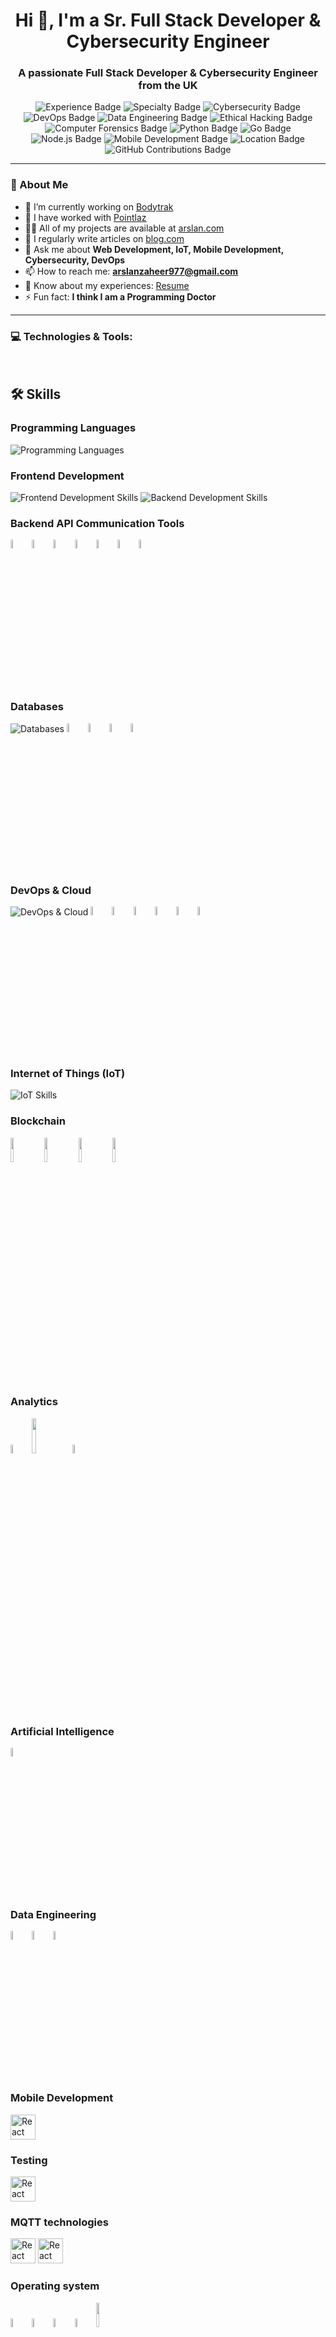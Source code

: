 <h1 align="center">Hi 👋, I'm a Sr. Full Stack Developer & Cybersecurity Engineer</h1>
<h3 align="center">A passionate Full Stack Developer & Cybersecurity Engineer from the UK</h3>

<p align="center">
  <img src="https://img.shields.io/badge/Experience-9%2B%20years-blue" alt="Experience Badge" />
  <img src="https://img.shields.io/badge/Specialty-Full%20Stack%20Development-brightgreen" alt="Specialty Badge" />
  <img src="https://img.shields.io/badge/Specialty-Cybersecurity-red" alt="Cybersecurity Badge" />
  <img src="https://img.shields.io/badge/Specialty-DevOps-informational" alt="DevOps Badge" />
  <img src="https://img.shields.io/badge/Specialty-Data%20Engineering-orange" alt="Data Engineering Badge" />
  <img src="https://img.shields.io/badge/Specialty-Ethical%20Hacking-red" alt="Ethical Hacking Badge" />
  <img src="https://img.shields.io/badge/Specialty-Computer%20Forensics-lightgrey" alt="Computer Forensics Badge" />
  <img src="https://img.shields.io/badge/Specialty-Python-blue" alt="Python Badge" />
  <img src="https://img.shields.io/badge/Specialty-Go-green" alt="Go Badge" />
  <img src="https://img.shields.io/badge/Specialty-Node.js-green" alt="Node.js Badge" />
  <img src="https://img.shields.io/badge/Specialty-Mobile%20Development-purple" alt="Mobile Development Badge" />
  <img src="https://img.shields.io/badge/Location-London,%20UK-yellow" alt="Location Badge" />
  <img src="https://img.shields.io/badge/GitHub-Contributions%2010k%2B-brightgreen" alt="GitHub Contributions Badge" />
</p>

---


### 🌟 About Me

- 🔭 I’m currently working on [Bodytrak](https://bodytrak.co/)
- 👯 I have worked with [Pointlaz](https://www.pointlaz.com/en)
- 👨‍💻 All of my projects are available at [arslan.com](https://arslan.com)
- 📝 I regularly write articles on [blog.com](https://blog.com)
- 💬 Ask me about **Web Development, IoT, Mobile Development, Cybersecurity, DevOps**
- 📫 How to reach me: **arslanzaheer977@gmail.com**
- 📄 Know about my experiences: [Resume](https://resume.com)
- ⚡ Fun fact: **I think I am a Programming Doctor**

---


### 💻 Technologies & Tools:

<br>

## 🛠️ Skills

### Programming Languages
<p align="left">
  <img src="https://skillicons.dev/icons?i=python,go,nodejs" alt="Programming Languages" />
</p>

### Frontend Development
<p align="left">
  <img src="https://skillicons.dev/icons?i=html,css,js,ts,react,angular,vue,bootstrap,sass,tailwind" alt="Frontend Development Skills" />
  <img src="https://skillicons.dev/icons?i=nodejs,express,python,django,flask,ruby,graphql" alt="Backend Development Skills" />
</p>

### Backend API Communication Tools
<p align="left">
  <img src="https://user-images.githubusercontent.com/25181517/192107854-765620d7-f909-4953-a6da-36e1ef69eea6.png" width="6%" />
  <img src="https://user-images.githubusercontent.com/25181517/187070862-03888f18-2e63-4332-95fb-3ba4f2708e59.png" width="6%" />
  <img src="https://user-images.githubusercontent.com/25181517/192107856-aa92c8b1-b615-47c3-9141-ed0d29a90239.png" width="6%" />
  <img src="https://user-images.githubusercontent.com/25181517/192107858-fe19f043-c502-4009-8c47-476fc89718ad.png" width="6%" />
  <img src="https://user-images.githubusercontent.com/25181517/192107860-9a9f0894-0e34-4ab3-964d-6297ee4c00e9.png" width="6%" />
  <img src="https://user-images.githubusercontent.com/25181517/192107004-2d2fff80-d207-4916-8a3e-130fee5ee495.png" width="6%" />
  <img src="https://github-production-user-asset-6210df.s3.amazonaws.com/25181517/297664473-1275d076-f047-432b-9084-308f88f8c176.png" width="6%" />
</p>

### Databases
<p align="left">
  <img src="https://skillicons.dev/icons?i=mongodb,mysql,postgresql,redis" alt="Databases" />
  <img src="https://user-images.githubusercontent.com/25181517/183893668-d45b89f9-bd9f-4143-b61a-7db9ac6bbd5e.png" width="6%" />
  <img src="https://github.com/marwin1991/profile-technology-icons/assets/136815194/3c698a4f-84e4-4849-a900-476b14311634" width="6%" />
  <img src="https://github.com/marwin1991/profile-technology-icons/assets/136815194/ef235485-5e32-4d25-8c49-5dbe77e50f3e" width="6%" />
  <img src="https://user-images.githubusercontent.com/25181517/188324073-16ec2fcc-e7d5-401a-9dbf-7c26f23c325f.png" width="6%" />
</p>

### DevOps & Cloud
<p align="left">
  <img src="https://skillicons.dev/icons?i=docker,kubernetes,aws,gcp,azure,heroku,jenkins" alt="DevOps & Cloud" />

<img src="https://user-images.githubusercontent.com/25181517/182534075-4962068b-4407-46c2-ac67-ddcb86af30cc.png" width="6%" />
<img src="https://user-images.githubusercontent.com/25181517/183868728-b2e11072-00a5-47e2-8a4e-4ebbb2b8c554.png" width="6%" />
<img src="https://user-images.githubusercontent.com/25181517/182534182-c510199a-7a4d-4084-96e3-e3db2251bbce.png" width="6%" />
<img src="https://user-images.githubusercontent.com/25181517/183345121-36788a6e-5462-424a-be67-af1ebeda79a2.png" width="6%" />
<img src="https://user-images.githubusercontent.com/25181517/183345125-9a7cd2e6-6ad6-436f-8490-44c903bef84c.png" width="6%" />
<img src="https://user-images.githubusercontent.com/25181517/192158606-7c2ef6bd-6e04-47cf-b5bc-da2797cb5bda.png" width="6%" />
</p>


### Internet of Things (IoT)
<p align="left">
  <img src="https://skillicons.dev/icons?i=arduino,raspberrypi" alt="IoT Skills" />
</p>

### Blockchain
<p align="left">
  <img src="https://github.com/user-attachments/assets/972354d0-4964-48b6-8608-6ca4a4a7326b" width="10%" />
  <img src="https://github.com/user-attachments/assets/defd27bb-00c3-4b04-8640-cb184bacb397" width="10%" />
  <img src="https://github.com/user-attachments/assets/4ebe4430-a141-4fc5-9ddd-dc5b439177b6" width="10%" />
  <img src="https://github.com/user-attachments/assets/eb979871-1d57-4ea7-b8af-bfb1165a2979" width="10%" />
</p>

### Analytics
<p align="left">
<img src="https://user-images.githubusercontent.com/25181517/183569191-f32cdf03-673f-4ae3-809b-3a8b376bb8a2.png" width="6%">
<img src="https://user-images.githubusercontent.com/25181517/184357834-eba1eee1-6074-4b9c-8ed3-5373868096cc.png" width="12%">
<img src="https://user-images.githubusercontent.com/25181517/192106593-610ee31c-995e-4f24-b8e1-0f18eead6fae.png" width="6%">
</p>

### Artificial Intelligence
<p>
<img src="https://user-images.githubusercontent.com/25181517/223639822-2a01e63a-a7f9-4a39-8930-61431541bc06.png" width="6%">
</p>

### Data Engineering
<p>
<img src="https://github.com/marwin1991/profile-technology-icons/assets/76012086/24b02d77-2f28-43c7-b5d6-e15e3395851b" width="6%" >
<img src="https://github.com/marwin1991/profile-technology-icons/assets/76012086/4ec200c2-acdf-4c42-b419-cd49cba3d09f" width="6%" >
<img src="https://github.com/marwin1991/profile-technology-icons/assets/136815194/c7f2fa08-bb92-4898-a73e-b206be6bd573" width="6%" >
</p>

### Mobile Development
<p align="left">
  <img src="https://cdn.worldvectorlogo.com/logos/react-native-1.svg" alt="React Native" width="40" height="40"/>
</p>

### Testing

<p align="left">
  <img src="https://user-images.githubusercontent.com/25181517/184103699-d1b83c07-2d83-4d99-9a1e-83bd89e08117.png" alt="React Native" width="40" height="40"/>
</p>

### MQTT technologies

<p align="left">
  <img src="https://github.com/marwin1991/profile-technology-icons/assets/136815194/50342602-8025-4030-b492-550f2eaa4073" alt="React Native" width="40" height="40"/>
  <img src="https://github.com/Ramonmelod/profile-technology-icons/assets/139141993/31e58ce4-0a61-400c-8c5c-0ddeece36f7f" alt="React Native" width="40" height="40"/>
</p>

### Operating system

<p align="left">
  <img src="https://user-images.githubusercontent.com/25181517/186884150-05e9ff6d-340e-4802-9533-2c3f02363ee3.png" width="6%" />
  <img src="https://user-images.githubusercontent.com/25181517/186884152-ae609cca-8cf1-4175-8d60-1ce1fa078ca2.png" width="6%" />
  <img src="https://github.com/marwin1991/profile-technology-icons/assets/76662862/2481dc48-be6b-4ebb-9e8c-3b957efe69fa" width="6%" />
  <img src="https://user-images.githubusercontent.com/25181517/186884153-99edc188-e4aa-4c84-91b0-e2df260ebc33.png" width="6%" />
  <img src="https://github.com/user-attachments/assets/4cf282d2-b46f-43b7-aab6-19604cc5a683" width="10%"  />
</p>



### Version Control & Miscellaneous
<p align="left">
  <img src="https://skillicons.dev/icons?i=git,github,gitlab,bitbucket" alt="Version Control & Miscellaneous" />
</p>




### Tools

<p align="left">
  <img src="https://user-images.githubusercontent.com/25181517/192108893-b1eed3c7-b2c4-4e1c-9e9f-c7e83637b33d.png" width="6%"/>
  <img src="https://user-images.githubusercontent.com/25181517/192108889-232b3431-a585-4b36-a62d-9078bd3641d9.png" width="6%"/>
  <img src="https://user-images.githubusercontent.com/25181517/186711571-ad08f891-085a-4dad-b4d9-95310b3c8ad9.png" width="6%"/>
  <img src="https://user-images.githubusercontent.com/25181517/186711578-bf30cb30-40b7-4b45-95a5-bdf837c372e7.png" width="6%"/>
  <img src="https://user-images.githubusercontent.com/25181517/192108891-d86b6220-e232-423a-bf5f-90903e6887c3.png" width="6%"/>
  <img src="https://user-images.githubusercontent.com/25181517/192109061-e138ca71-337c-4019-8d42-4792fdaa7128.png" width="6%"/>
  <img src="https://user-images.githubusercontent.com/25181517/183914128-3fc88b4a-4ac1-40e6-9443-9a30182379b7.png" width="6%"/>
  <img src="" width="6%"/>

</p>


<br>

---
<br>

### 🚀 GitHub Stats

<p align="center">
  <img src="https://github-readme-streak-stats.herokuapp.com/?user=arslan578&theme=radical" alt="GitHub Streak" width="100%" />
</p>

<br>

---
<br>

### Languages and Repository Stats
<p align="center">
  <img src="https://github-profile-summary-cards.vercel.app/api/cards/repos-per-language?username=arslan578&theme=radical" alt="Most Used Languages" width="100%" />
</p>

<br>

---
<br>


### 📈 Contribution Graph

<p align="center">
  <img src="https://github-readme-activity-graph.vercel.app/graph?username=arslan578&theme=react-dark" alt="Contribution Graph" />
</p>

---

<div style="display: flex; align-items: center;">
  <b style="font-size: 20px; margin-right: 10px;">Programming Languages:</b>
  <p style="margin: 0;">
    <img src="https://skillicons.dev/icons?i=python" alt="Python" width="40" height="40" />
    <img src="https://skillicons.dev/icons?i=go" alt="Go" width="40" height="40" />
    <img src="https://skillicons.dev/icons?i=nodejs" alt="Node.js" width="40" height="40" />
  </p>
</div>


